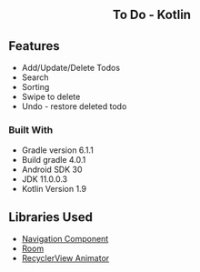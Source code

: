 <h2 style="margin-bottom: 0;" align="center">To Do - Kotlin</h2>
</p>

## Features

* Add/Update/Delete Todos
* Search
* Sorting
* Swipe to delete
* Undo - restore deleted todo

### Built With
* Gradle version 6.1.1
* Build gradle 4.0.1 
* Android SDK 30
* JDK 11.0.0.3
* Kotlin Version 1.9

## Libraries Used
* [Navigation Component](https://developer.android.com/guide/navigation/navigation-getting-started)
* [Room](https://developer.android.com/topic/libraries/architecture/room)
* [RecyclerView Animator](https://github.com/wasabeef/recyclerview-animators)
